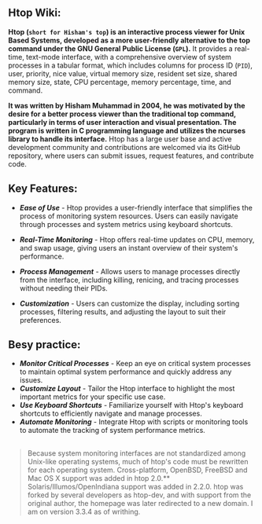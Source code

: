 ## Htop Wiki:

**Htop (`short for Hisham's top`) is an interactive process viewer for Unix Based Systems, developed as a more user-friendly alternative to the top command under the GNU General Public License (`GPL`).** It provides a real-time, text-mode interface, with a comprehensive overview of system processes in a tabular format, which includes columns for process ID (`PID`), user, priority, nice value, virtual memory size, resident set size, shared memory size, state, CPU percentage, memory percentage, time, and command.  

**It was written by Hisham Muhammad in 2004, he was motivated by the desire for a better process viewer than the traditional top command, particularly in terms of user interaction and visual presentation. The program is written in C programming language and utilizes the ncurses library to handle its interface.** Htop has a large user base and active development community and contributions are welcomed via its GitHub repository, where users can submit issues, request features, and contribute code. 

## Key Features:

- ***Ease of Use*** - Htop provides a user-friendly interface that simplifies the process of monitoring system resources. Users can easily navigate through processes and system metrics using keyboard shortcuts.

- ***Real-Time Monitoring*** - Htop offers real-time updates on CPU, memory, and swap usage, giving users an instant overview of their system's performance.

- ***Process Management*** - Allows users to manage processes directly from the interface, including killing, renicing, and tracing processes without needing their PIDs.

- ***Customization*** - Users can customize the display, including sorting processes, filtering results, and adjusting the layout to suit their preferences.

## Besy practice:  

- ***Monitor Critical Processes*** - Keep an eye on critical system processes to maintain optimal system performance and quickly address any issues.
- ***Customize Layout*** - Tailor the Htop interface to highlight the most important metrics for your specific use case.
- ***Use Keyboard Shortcuts*** - Familiarize yourself with Htop's keyboard shortcuts to efficiently navigate and manage processes.
- ***Automate Monitoring*** - Integrate Htop with scripts or monitoring tools to automate the tracking of system performance metrics.

##
  > Because system monitoring interfaces are not standardized among Unix-like operating systems, much of htop's code must be rewritten for each operating system. Cross-platform, OpenBSD, FreeBSD and Mac OS X support was added in htop 2.0.** Solaris/Illumos/OpenIndiana support was added in 2.2.0. htop was forked by several developers as htop-dev, and with support from the original author, the homepage was later redirected to a new domain. I am on version 3.3.4 as of writhing. 
